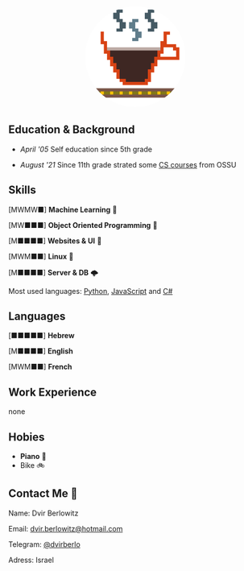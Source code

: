 <p align="center">
    <img
        alt="avatar"
        src="./avatar256.png"
        width="200"
        style="border-radius:50%!important;"
    />
</p>

## Education & Background
- *April '05*  Self education since 5th grade

- *August '21*  Since 11th grade strated some [CS courses](https://github.com/ossu/computer-science#readme) from OSSU

<!-- TODO: - *August '22*  Finish high school with 10 study units in computers -->

## Skills

[MWMW■]
**Machine Learning** 🧠

[MW■■■]
**Object Oriented Programming** 🚚

[M■■■■]
**Websites & UI** 📱


[MWM■■]
**Linux** 🐧

[M■■■■]
**Server & DB** 🌩️


Most used languages:
[Python](https://github.com/dvirberlo/nand2tetris_project), [JavaScript](https://github.com/dvirberlo/game/) and [C#](https://github.com/dvirberlo/periodical_table)

## Languages
[■■■■■]
**Hebrew**

[M■■■■]
**English**

[MWM■■]
**French**

## Work Experience

none

## Hobies

- **Piano** 🎹
- Bike 🚲

## Contact Me 👋
Name:
Dvir Berlowitz

Email:
dvir.berlowitz@hotmail.com

Telegram:
[@dvirberlo](https://t.me/dvirberlo)

Adress:
Israel 

<!-- TODO: linkedIn -->

